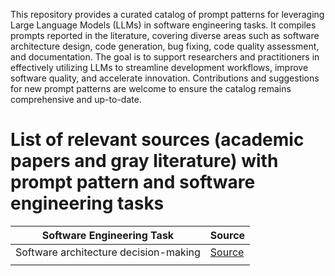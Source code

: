 This repository provides a curated catalog of prompt patterns for leveraging Large Language Models (LLMs) in software engineering tasks. It compiles prompts reported in the literature, covering diverse areas such as software architecture design, code generation, bug fixing, code quality assessment, and documentation. The goal is to support researchers and practitioners in effectively utilizing LLMs to streamline development workflows, improve software quality, and accelerate innovation. Contributions and suggestions for new prompt patterns are welcome to ensure the catalog remains comprehensive and up-to-date.

# List of relevant sources (academic papers and gray literature) with prompt pattern and software engineering tasks
| Software Engineering Task | Source |   
|-----------------|--------------------------|
| Software architecture decision-making  | [Source](https://doi.org/10.1145/3698322.3698324) |
|  |   |


